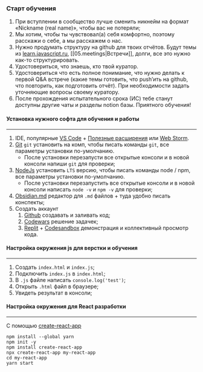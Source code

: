 ### Старт обучения

1. При вступлении в сообщество лучше сменить никнейм на формат «Nickname (real name)», чтобы вас не потеряли;
2. Мы хотим, чтобы ты чувствовал(а) себя комфортно, поэтому расскажи о себе, а мы расскажем о нас.
3. Нужно продумать структуру на github для твоих отчётов. Будут темы из [learn.javascript.ru](http://learn.javascript.ru/), [[05.meetings|Встречи]], долги, все это нужно как-то структурировать. 
4. Удостовериться, что знаешь, кто твой куратор.
5. Удостовериться что есть полное понимание, что нужно делать к первой Q&A встрече (какие темы готовить, что push’ить на github, что повторить, как подготовить отчёт). При необходимости задать уточняющие вопросы своему куратору.
6. После прохождения испытательного срока (ИС) тебе станут доступны другие чаты и разделы notion базы. Приятного обучения!

#### Установка нужного софта для обучения и работы
---
1. IDE, популярные [VS Code](https://code.visualstudio.com/) + [Полезные расширения](https://x-team.com/blog/best-vscode-extensions/) или [Web Storm](https://www.jetbrains.com/ru-ru/webstorm/).
2. [Git](https://git-scm.com/) `git` установить на комп, чтобы писать команды `git`, все параметры установки по-умолчанию.
   - После установки перезапусти все открытые консоли и в новой консоли напиши `git` для проверки;
3. [NodeJs](https://nodejs.org/en/) установить `LTS` версию, чтобы писать команды node / npm, все параметры установки по-умолчанию.
    - После установки перезапустить все открытые консоли и в новой консоли написать `node -v` и `npm -v` для проверки;
4. [Obsidian.md](https://obsidian.md/) редактор для `.md` файлов + туда удобно писать конспекты;
5. Создать аккаунт
    1. [Github](https://github.com/) создавать и заливать код;
    2. [Codewars](https://www.codewars.com/) решение задачек;
    3. [Replit](https://replit.com/) + [Codesandbox](https://codesandbox.io/) демонстрация и коллективный просмотр кода.

#### Настройка окружения js для верстки и обучения
---
1. Создать `index.html` и `index.js`;
2. Подключить `index.js` в `index.html`;
3. В `.js` файле написать `console.log('test')`;
4. Открыть `.html` файл в браузере;
5. Увидеть результат в консоли;

#### Настройка окружения для React разработки
---
С помощью [create-react-app](https://ru.reactjs.org/docs/create-a-new-react-app.html)
```
npm install --global yarn
npm init -y
npm install create-react-app
npx create-react-app my-react-app
cd my-react-app
yarn start
```
